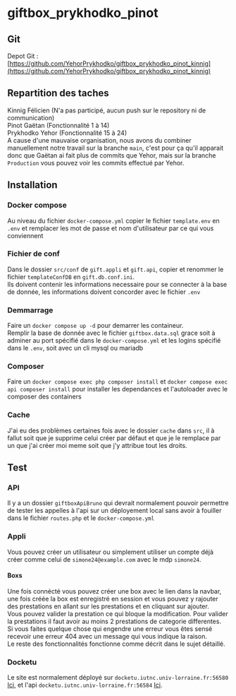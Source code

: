 # giftbox_prykhodko_pinot

## Git

Depot Git : [https://github.com/YehorPrykhodko/giftbox_prykhodko_pinot_kinnig](https://github.com/YehorPrykhodko/giftbox_prykhodko_pinot_kinnig)

## Repartition des taches

Kinnig Félicien  (N'a pas participé, aucun push sur le repository ni de communication)  
Pinot Gaëtan (Fonctionnalité 1 à 14)  
Prykhodko Yehor (Fonctionnalité 15 à 24)  
A cause d'une mauvaise organisation, nous avons du combiner manuellement notre travail sur la branche `main`, c'est pour
ça qu'il apparait donc que Gaëtan ai fait plus de commits que Yehor, mais sur la branche `Production` vous pouvez voir
les commits effectué par Yehor.

## Installation

### Docker compose

Au niveau du fichier `docker-compose.yml` copier le fichier `template.env` en `.env` et remplacer les mot de passe et
nom d'utilisateur par ce qui vous conviennent

### Fichier de conf

Dans le dossier `src/conf` de `gift.appli` et `gift.api`, copier et renommer le fichier `templateConfDB`
en `gift.db.conf.ini`.  
Ils doivent contenir les informations necessaire pour se connecter à la base de donnée, les informations doivent
concorder avec le fichier `.env`


### Demmarrage

Faire un `docker compose up -d` pour demarrer les containeur.  
Remplir la base de donnée avec le fichier `giftbox.data.sql` grace soit à adminer au port spécifié dans
le `docker-compose.yml` et les logins spécifié dans le `.env`, soit avec un cli mysql ou mariadb

### Composer

Faire un `docker compose exec php composer install` et `docker compose exec api composer install` pour installer les dependances et l'autoloader avec le composer des containers

### Cache

J'ai eu des problèmes certaines fois avec le dossier `cache` dans `src`, il à fallut soit que je supprime celui créer par défaut et que je le remplace par un que j'ai créer moi meme soit que j'y attribue tout les droits.

## Test

### API

Il y a un dossier `giftboxApiBruno` qui devrait normalement pouvoir permettre de tester les appelles à l'api sur un déployement local sans avoir à fouiller dans le fichier `routes.php` et le `docker-compose.yml`

### Appli

Vous pouvez créer un utilisateur ou simplement utiliser un compte déjà créer comme celui de `simone24@example.com` avec
le mdp `simone24`.

#### Boxs
Une fois connécté vous pouvez créer une box avec le lien dans la navbar, une fois créée la box est enregistré en session et vous pouvez y rajouter des prestations en allant sur les prestations et en cliquant sur ajouter.  
Vous pouvez valider la prestation ce qui bloque la modification.
Pour valider la prestations il faut avoir au moins 2 prestations de categorie differentes.  
Si vous faites quelque chose qui engendre une erreur vous êtes sensé recevoir une erreur 404 avec un message qui vous indique la raison.  
Le reste des fonctionnalités fonctionne comme décrit dans le sujet détaillé.  


### Docketu

Le site est normalement déployé sur `docketu.iutnc.univ-lorraine.fr:56580` [Ici](http://docketu.iutnc.univ-lorraine.fr:56580), et l'api `docketu.iutnc.univ-lorraine.fr:56584` [Ici](http://docketu.iutnc.univ-lorraine.fr:56584).





